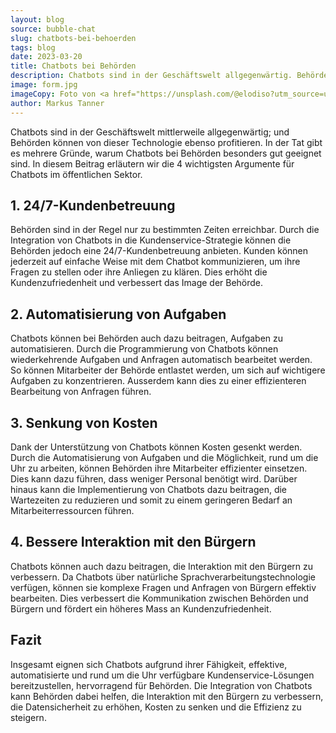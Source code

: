 ```yaml
---
layout: blog
source: bubble-chat
slug: chatbots-bei-behoerden
tags: blog
date: 2023-03-20
title: Chatbots bei Behörden
description: Chatbots sind in der Geschäftswelt allgegenwärtig. Behörden können von dieser Technologie auch profitieren. 4 Argumente für Chatbots im öffentlichen Sektor.
image: form.jpg
imageCopy: Foto von <a href="https://unsplash.com/@elodiso?utm_source=unsplash&utm_medium=referral&utm_content=creditCopyText">Leon Dewiwje</a> auf <a href="https://unsplash.com/de/fotos/ldDmTgf89gU?utm_source=unsplash&utm_medium=referral&utm_content=creditCopyText">Unsplash</a>
author: Markus Tanner
---
```


Chatbots sind in der Geschäftswelt mittlerweile allgegenwärtig; und Behörden können von dieser Technologie ebenso profitieren. In der Tat gibt es mehrere Gründe, warum Chatbots bei Behörden besonders gut geeignet sind. In diesem Beitrag erläutern wir die 4 wichtigsten Argumente für Chatbots im öffentlichen Sektor.

## 1. 24/7-Kundenbetreuung

Behörden sind in der Regel nur zu bestimmten Zeiten erreichbar. Durch die Integration von Chatbots in die Kundenservice-Strategie können die Behörden jedoch eine 24/7-Kundenbetreuung anbieten. Kunden können jederzeit auf einfache Weise mit dem Chatbot kommunizieren, um ihre Fragen zu stellen oder ihre Anliegen zu klären. Dies erhöht die Kundenzufriedenheit und verbessert das Image der Behörde.

## 2. Automatisierung von Aufgaben

Chatbots können bei Behörden auch dazu beitragen, Aufgaben zu automatisieren. Durch die Programmierung von Chatbots können wiederkehrende Aufgaben und Anfragen automatisch bearbeitet werden. So können Mitarbeiter der Behörde entlastet werden, um sich auf wichtigere Aufgaben zu konzentrieren. Ausserdem kann dies zu einer effizienteren Bearbeitung von Anfragen führen.

## 3. Senkung von Kosten

Dank der Unterstützung von Chatbots können Kosten gesenkt werden. Durch die Automatisierung von Aufgaben und die Möglichkeit, rund um die Uhr zu arbeiten, können Behörden ihre Mitarbeiter effizienter einsetzen. Dies kann dazu führen, dass weniger Personal benötigt wird. Darüber hinaus kann die Implementierung von Chatbots dazu beitragen, die Wartezeiten zu reduzieren und somit zu einem geringeren Bedarf an Mitarbeiterressourcen führen.

## 4. Bessere Interaktion mit den Bürgern

Chatbots können auch dazu beitragen, die Interaktion mit den Bürgern zu verbessern. Da Chatbots über natürliche Sprachverarbeitungstechnologie verfügen, können sie komplexe Fragen und Anfragen von Bürgern effektiv bearbeiten. Dies verbessert die Kommunikation zwischen Behörden und Bürgern und fördert ein höheres Mass an Kundenzufriedenheit.

## Fazit

Insgesamt eignen sich Chatbots aufgrund ihrer Fähigkeit, effektive, automatisierte und rund um die Uhr verfügbare Kundenservice-Lösungen bereitzustellen, hervorragend für Behörden. Die Integration von Chatbots kann Behörden dabei helfen, die Interaktion mit den Bürgern zu verbessern, die Datensicherheit zu erhöhen, Kosten zu senken und die Effizienz zu steigern.
